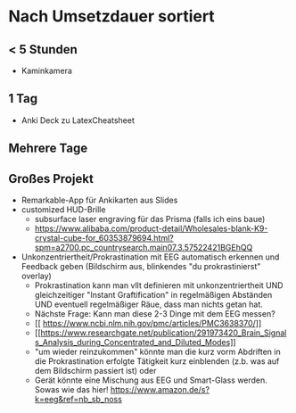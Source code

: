 # Nach Umsetzdauer sortiert

## < 5 Stunden
- Kaminkamera

## 1 Tag
- Anki Deck zu LatexCheatsheet

## Mehrere Tage


## Großes Projekt
- Remarkable-App für Ankikarten aus Slides
- customized HUD-Brille
    - subsurface laser engraving für das Prisma (falls ich eins baue)
    - https://www.alibaba.com/product-detail/Wholesales-blank-K9-crystal-cube-for_60353879694.html?spm=a2700.pc_countrysearch.main07.3.57522421BGEhQQ
- Unkonzentriertheit/Prokrastination mit EEG automatisch erkennen und Feedback geben (Bildschirm aus, blinkendes "du prokrastinierst" overlay)
    - Prokrastination kann man vllt definieren mit unkonzentriertheit UND gleichzeitiger "Instant Graftification" in regelmäßigen Abständen UND eventuell regelmäßiger Räue, dass man nichts getan hat.
    - Nächste Frage: Kann man diese 2-3 Dinge mit dem EEG messen?
    - [[ https://www.ncbi.nlm.nih.gov/pmc/articles/PMC3638370/]]
    - [[https://www.researchgate.net/publication/291973420_Brain_Signals_Analysis_during_Concentrated_and_Diluted_Modes]]
    - "um wieder reinzukommen" könnte man die kurz vorm Abdriften in die Prokrastination erfolgte Tätigkeit kurz einblenden (z.b. was auf dem Bildschirm passiert ist) oder 
    - Gerät könnte eine Mischung aus EEG und Smart-Glass werden. Sowas wie das hier! https://www.amazon.de/s?k=eeg&ref=nb_sb_noss